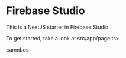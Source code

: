 # Firebase Studio

This is a NextJS starter in Firebase Studio.

To get started, take a look at src/app/page.tsx.


camnbos 

